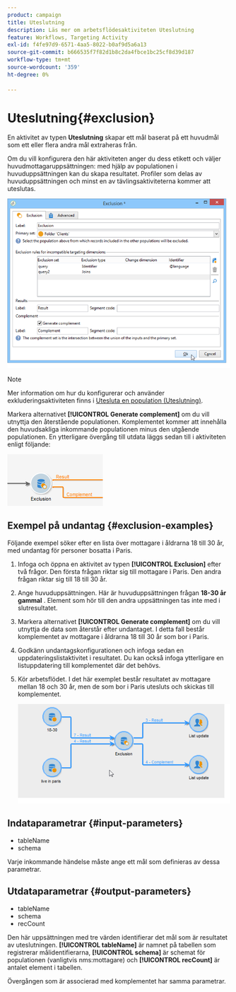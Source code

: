 ```yaml
---
product: campaign
title: Uteslutning
description: Läs mer om arbetsflödesaktiviteten Uteslutning
feature: Workflows, Targeting Activity
exl-id: f4fe97d9-6571-4aa5-8022-b0af9d5a6a13
source-git-commit: b666535f7f82d1b8c2da4fbce1bc25cf8d39d187
workflow-type: tm+mt
source-wordcount: '359'
ht-degree: 0%

---
```


# Uteslutning{#exclusion}



En aktivitet av typen **Uteslutning** skapar ett mål baserat på ett huvudmål som ett eller flera andra mål extraheras från.

Om du vill konfigurera den här aktiviteten anger du dess etikett och väljer huvudmottagaruppsättningen: med hjälp av populationen i huvuduppsättningen kan du skapa resultatet. Profiler som delas av huvuduppsättningen och minst en av tävlingsaktiviteterna kommer att uteslutas.

![](assets/s_user_segmentation_exclu.png)

>[!NOTE]
>
>Mer information om hur du konfigurerar och använder exkluderingsaktiviteten finns i [Utesluta en population (Uteslutning)](targeting-data.md#excluding-a-population--exclusion-).

Markera alternativet **[!UICONTROL Generate complement]** om du vill utnyttja den återstående populationen. Komplementet kommer att innehålla den huvudsakliga inkommande populationen minus den utgående populationen. En ytterligare övergång till utdata läggs sedan till i aktiviteten enligt följande:

![](assets/s_user_segmentation_exclu_compl.png)

## Exempel på undantag {#exclusion-examples}

Följande exempel söker efter en lista över mottagare i åldrarna 18 till 30 år, med undantag för personer bosatta i Paris.

1. Infoga och öppna en aktivitet av typen **[!UICONTROL Exclusion]** efter två frågor. Den första frågan riktar sig till mottagare i Paris. Den andra frågan riktar sig till 18 till 30 år.
1. Ange huvuduppsättningen. Här är huvuduppsättningen frågan **18-30 år gammal** . Element som hör till den andra uppsättningen tas inte med i slutresultatet.
1. Markera alternativet **[!UICONTROL Generate complement]** om du vill utnyttja de data som återstår efter undantaget. I detta fall består komplementet av mottagare i åldrarna 18 till 30 år som bor i Paris.
1. Godkänn undantagskonfigurationen och infoga sedan en uppdateringslistaktivitet i resultatet. Du kan också infoga ytterligare en listuppdatering till komplementet där det behövs.
1. Kör arbetsflödet. I det här exemplet består resultatet av mottagare mellan 18 och 30 år, men de som bor i Paris utesluts och skickas till komplementet.

   ![](assets/exclusion_example.png)

## Indataparametrar {#input-parameters}

* tableName
* schema

Varje inkommande händelse måste ange ett mål som definieras av dessa parametrar.

## Utdataparametrar {#output-parameters}

* tableName
* schema
* recCount

Den här uppsättningen med tre värden identifierar det mål som är resultatet av uteslutningen. **[!UICONTROL tableName]** är namnet på tabellen som registrerar målidentifierarna, **[!UICONTROL schema]** är schemat för populationen (vanligtvis nms:mottagare) och **[!UICONTROL recCount]** är antalet element i tabellen.

Övergången som är associerad med komplementet har samma parametrar.
